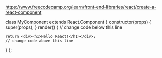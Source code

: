 https://www.freecodecamp.org/learn/front-end-libraries/react/create-a-react-component


class MyComponent extends React.Component {
  constructor(props) {
    super(props);
  }
  render() {
    // change code below this line


    return <div><h1>Hello React!</h1></div>;
    // change code above this line
  }
};
